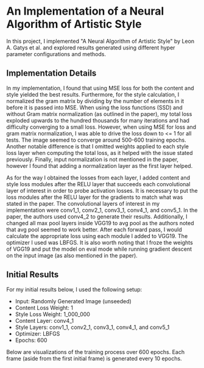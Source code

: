 # An Implementation of a Neural Algorithm of Artistic Style

In this project, I implemented "A Neural Algorithm of Artistic Style" by Leon A. Gatys et al. and explored results generated using different hyper parameter configurations and methods.

## Implementation Details
In my implementation, I found that using MSE loss for both the content and style yielded the best results. Furthermore, for the style calculation, I normalized the gram matrix by dividing by the number of elements in it before it is passed into MSE. When using the loss functions (SSD) and without Gram matrix normalization (as outlined in the paper), my total loss exploded upwards to the hundred thousands for many iterations and had difficulty converging to a small loss. However, when using MSE for loss and gram matrix normalization, I was able to drive the loss down to <= 1 for all tests. The image seemed to converge around 500-600 training epochs. Another notable difference is that I omitted weights applied to each style loss layer when computing the total loss, as it helped with the issue stated previously. Finally, input normalization is not mentioned in the paper, however I found that adding a normalization layer as the first layer helped.

As for the way I obtained the losses from each layer, I added content and style loss modules after the RELU layer that succeeds each convolutional layer of interest in order to probe activation losses. It is necessary to put the loss modules after the RELU layer for the gradients to match what was stated in the paper. The convolutional layers of interest in my implementation were conv1_1, conv2_1, conv3_1, conv4_1, and conv5_1. In the paper, the authors used conv4_2 to generate their results. Additionally, I changed all max pool layers inside VGG19 to avg pool as the authors noted that avg pool seemed to work better. After each forward pass, I would calculate the appropriate loss using each module I added to VGG19. The optimizer I used was LBFGS. It is also worth noting that I froze the weights of VGG19 and put the model on eval mode while running gradient descent on the input image (as also mentioned in the paper).

## Initial Results
For my initial results below, I used the following setup:
<ul>
  <li>Input: Randomly Generated Image (unseeded)</li>
  <li>Content Loss Weight: 1</li>
  <li>Style Loss Weight: 1_000_000</li>
  <li>Content Layer: conv4_1</li>
  <li>Style Layers: conv1_1, conv2_1, conv3_1, conv4_1, and conv5_1</li>
  <li>Optimizer: LBFGS</li>
  <li>Epochs: 600</li>
</ul>

Below are visualizations of the training process over 600 epochs. Each frame (aside from the first initial frame) is generated every 10 epochs.
